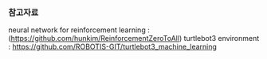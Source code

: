 
### 참고자료
neural network for reinforcement learning : (https://github.com/hunkim/ReinforcementZeroToAll)
turtlebot3 environment : https://github.com/ROBOTIS-GIT/turtlebot3_machine_learning

